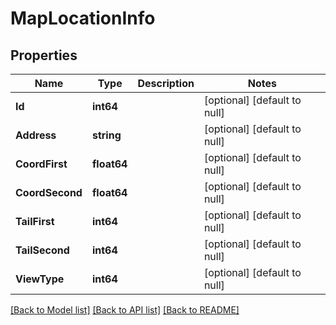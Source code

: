# MapLocationInfo

## Properties
Name | Type | Description | Notes
------------ | ------------- | ------------- | -------------
**Id** | **int64** |  | [optional] [default to null]
**Address** | **string** |  | [optional] [default to null]
**CoordFirst** | **float64** |  | [optional] [default to null]
**CoordSecond** | **float64** |  | [optional] [default to null]
**TailFirst** | **int64** |  | [optional] [default to null]
**TailSecond** | **int64** |  | [optional] [default to null]
**ViewType** | **int64** |  | [optional] [default to null]

[[Back to Model list]](../README.md#documentation-for-models) [[Back to API list]](../README.md#documentation-for-api-endpoints) [[Back to README]](../README.md)


